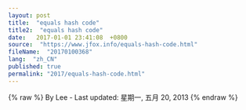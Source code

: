 ```yaml
---
layout: post
title:  "equals hash code"
title2:  "equals hash code"
date:   2017-01-01 23:41:08  +0800
source:  "https://www.jfox.info/equals-hash-code.html"
fileName:  "20170100368"
lang:  "zh_CN"
published: true
permalink: "2017/equals-hash-code.html"
---
```

{% raw %}
By Lee - Last updated: 星期一, 五月 20, 2013
{% endraw %}